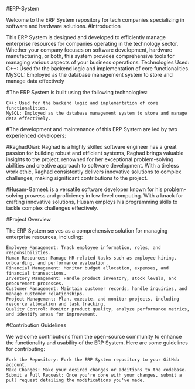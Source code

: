 #ERP-System

Welcome to the ERP System repository for tech companies specializing in software and hardware solutions.
#Introduction

This ERP System is designed and developed to efficiently manage enterprise resources for companies operating in the technology sector. Whether your company focuses on software development, hardware manufacturing, or both, this system provides comprehensive tools for managing various aspects of your business operations.
Technologies Used:
     C++: Used for the backend logic and implementation of core functionalities.
    MySQL: Employed as the database management system to store and manage data effectively
    
#The ERP System is built using the following technologies:

    C++: Used for the backend logic and implementation of core functionalities.
    MySQL: Employed as the database management system to store and manage data effectively.

#The development and maintenance of this ERP System are led by two experienced developers:

  #RaghadQiari:
Raghad is a highly skilled software engineer 
has a great  passion for building robust and efficient systems, Raghad brings valuable insights to the project.
renowned for her exceptional problem-solving abilities and creative approach to software development.
With a tireless work ethic, Raghad consistently delivers innovative solutions to complex challenges, making significant contributions to the project.
 
   #Husam-Gameel:
is a versatile software developer known for his problem-solving prowess and proficiency in low-level computing.
With a knack for crafting innovative solutions, Husam employs his programming skills to tackle complex challenges effectively.

#Project Overview

The ERP System serves as a comprehensive solution for managing enterprise resources, including:

    Employee Management: Track employee information, roles, and responsibilities.
    Human Resources: Manage HR-related tasks such as employee hiring, onboarding, and performance evaluation.
    Financial Management: Monitor budget allocation, expenses, and financial transactions.
    Inventory Management: Handle product inventory, stock levels, and procurement processes.
    Customer Management: Maintain customer records, handle inquiries, and manage customer relationships.
    Project Management: Plan, execute, and monitor projects, including resource allocation and task tracking.
    Quality Control: Monitor product quality, analyze performance metrics, and identify areas for improvement.

#Contribution Guidelines

We welcome contributions from the open-source community to enhance the functionality and usability of the ERP System. Here are some guidelines for contributing:

    Fork the Repository: Fork the ERP System repository to your GitHub account.
    Make Changes: Make your desired changes or additions to the codebase.
    Submit a Pull Request: Once you're done with your changes, submit a pull request detailing the modifications you've made.
